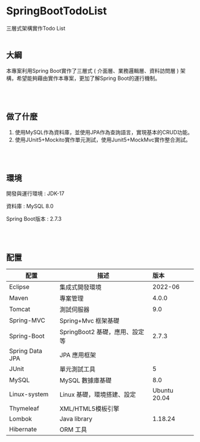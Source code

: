 # SpringBootTodoList
三層式架構實作Todo List
<br><br>

## 大綱

本專案利用Spring Boot實作了三層式 ( 介面層、業務邏輯層、資料訪問層 ) 架構，希望能夠藉由實作本專案，更加了解Spring Boot的運行機制。

<br><br>
## 做了什麼

1. 使用MySQL作為資料庫，並使用JPA作為查詢語言，實現基本的CRUD功能。
2. 使用JUnit5+Mockito實作單元測試，使用Junit5+MockMvc實作整合測試。

<br><br>
## 環境

開發與運行環境 : JDK-17

資料庫 : MySQL 8.0

Spring Boot版本 : 2.7.3

<br><br>

## 配置

| 配置            | 描述                           | 版本         |
| --------------- | ------------------------------ |:------------ |
| Eclipse         | 集成式開發環境                 | 2022-06      |
| Maven           | 專案管理                       | 4.0.0        |
| Tomcat          | 測試伺服器                     | 9.0          |
| Spring-MVC      | Spring+Mvc 框架基礎            |              |
| Spring-Boot     | SpringBoot2 基礎，應用、設定等 | 2.7.3        |
| Spring Data JPA | JPA 應用框架                   |              |
| JUnit           | 單元測試工具                   | 5            |
| MySQL           | MySQL 數據庫基礎               | 8.0          |
| Linux-system    | Linux 基礎，環境搭建、設定     | Ubuntu 20.04 |
| Thymeleaf       | XML/HTML5模板引擎              |              |
| Lombok          | Java library                   | 1.18.24      |
| Hibernate       | ORM 工具                       |              |
